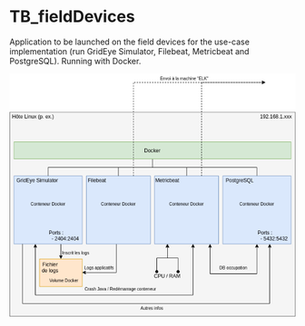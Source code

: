 # TB_fieldDevices
Application to be launched on the field devices for the use-case implementation (run GridEye Simulator, Filebeat, Metricbeat and PostgreSQL). Running with Docker.

![Docker topology](docker_field/img/topology.png)
